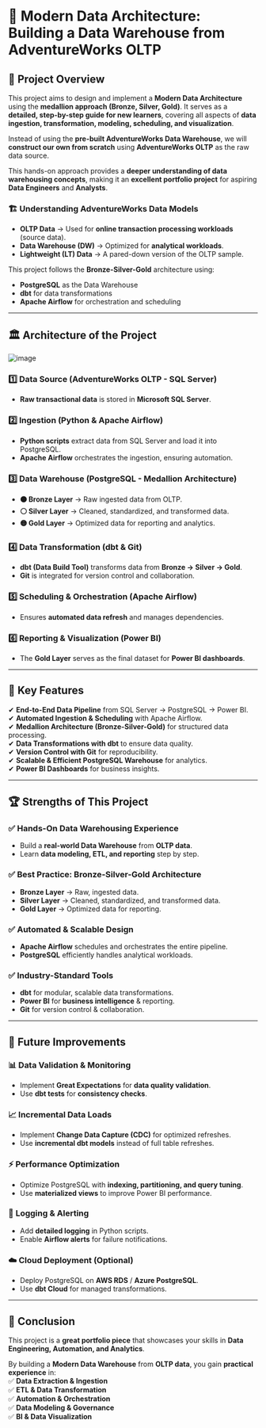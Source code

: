 # 🚀 Modern Data Architecture: Building a Data Warehouse from AdventureWorks OLTP  

## 📌 Project Overview  
This project aims to design and implement a **Modern Data Architecture** using the **medallion approach (Bronze, Silver, Gold)**. It serves as a **detailed, step-by-step guide for new learners**, covering all aspects of **data ingestion, transformation, modeling, scheduling, and visualization**.  

Instead of using the **pre-built AdventureWorks Data Warehouse**, we will **construct our own from scratch** using **AdventureWorks OLTP** as the raw data source.  

This hands-on approach provides a **deeper understanding of data warehousing concepts**, making it an **excellent portfolio project** for aspiring **Data Engineers** and **Analysts**.  

### 🏗 **Understanding AdventureWorks Data Models**  
- **OLTP Data** → Used for **online transaction processing workloads** (source data).  
- **Data Warehouse (DW)** → Optimized for **analytical workloads**.  
- **Lightweight (LT) Data** → A pared-down version of the OLTP sample.  

This project follows the **Bronze-Silver-Gold** architecture using:  
- **PostgreSQL** as the Data Warehouse  
- **dbt** for data transformations  
- **Apache Airflow** for orchestration and scheduling  

---

## 🏛 **Architecture of the Project**  

![image](https://github.com/user-attachments/assets/5f2dc4b6-26c5-4307-8568-758d0d405fd5)

### **1️⃣ Data Source (AdventureWorks OLTP - SQL Server)**  
- **Raw transactional data** is stored in **Microsoft SQL Server**.  

### **2️⃣ Ingestion (Python & Apache Airflow)**  
- **Python scripts** extract data from SQL Server and load it into PostgreSQL.  
- **Apache Airflow** orchestrates the ingestion, ensuring automation.  

### **3️⃣ Data Warehouse (PostgreSQL - Medallion Architecture)**  
- **🟤 Bronze Layer** → Raw ingested data from OLTP.  
- **⚪ Silver Layer** → Cleaned, standardized, and transformed data.  
- **🟡 Gold Layer** → Optimized data for reporting and analytics.  

### **4️⃣ Data Transformation (dbt & Git)**  
- **dbt (Data Build Tool)** transforms data from **Bronze → Silver → Gold**.  
- **Git** is integrated for version control and collaboration.  

### **5️⃣ Scheduling & Orchestration (Apache Airflow)**  
- Ensures **automated data refresh** and manages dependencies.  

### **6️⃣ Reporting & Visualization (Power BI)**  
- The **Gold Layer** serves as the final dataset for **Power BI dashboards**.  

---

## 🚀 **Key Features**  
✔ **End-to-End Data Pipeline** from SQL Server → PostgreSQL → Power BI.  
✔ **Automated Ingestion & Scheduling** with Apache Airflow.  
✔ **Medallion Architecture (Bronze-Silver-Gold)** for structured data processing.  
✔ **Data Transformations with dbt** to ensure data quality.  
✔ **Version Control with Git** for reproducibility.  
✔ **Scalable & Efficient PostgreSQL Warehouse** for analytics.  
✔ **Power BI Dashboards** for business insights.  

---

## 🏆 **Strengths of This Project**  

### ✅ **Hands-On Data Warehousing Experience**  
- Build a **real-world Data Warehouse** from **OLTP data**.  
- Learn **data modeling, ETL, and reporting** step by step.  

### ✅ **Best Practice: Bronze-Silver-Gold Architecture**  
- **Bronze Layer** → Raw, ingested data.  
- **Silver Layer** → Cleaned, standardized, and transformed data.  
- **Gold Layer** → Optimized data for reporting.  

### ✅ **Automated & Scalable Design**  
- **Apache Airflow** schedules and orchestrates the entire pipeline.  
- **PostgreSQL** efficiently handles analytical workloads.  

### ✅ **Industry-Standard Tools**  
- **dbt** for modular, scalable data transformations.  
- **Power BI** for **business intelligence** & reporting.  
- **Git** for version control & collaboration.  

---

## 🔧 **Future Improvements**  

### 📊 **Data Validation & Monitoring**  
- Implement **Great Expectations** for **data quality validation**.  
- Use **dbt tests** for **consistency checks**.  

### 📈 **Incremental Data Loads**  
- Implement **Change Data Capture (CDC)** for optimized refreshes.  
- Use **incremental dbt models** instead of full table refreshes.  

### ⚡ **Performance Optimization**  
- Optimize PostgreSQL with **indexing, partitioning, and query tuning**.  
- Use **materialized views** to improve Power BI performance.  

### 📡 **Logging & Alerting**  
- Add **detailed logging** in Python scripts.  
- Enable **Airflow alerts** for failure notifications.  

### ☁️ **Cloud Deployment (Optional)**  
- Deploy PostgreSQL on **AWS RDS** / **Azure PostgreSQL**.  
- Use **dbt Cloud** for managed transformations.  

---

## 📜 **Conclusion**  
This project is a **great portfolio piece** that showcases your skills in **Data Engineering, Automation, and Analytics**.  

By building a **Modern Data Warehouse** from **OLTP data**, you gain **practical experience** in:  
✅ **Data Extraction & Ingestion**  
✅ **ETL & Data Transformation**  
✅ **Automation & Orchestration**  
✅ **Data Modeling & Governance**  
✅ **BI & Data Visualization**  
